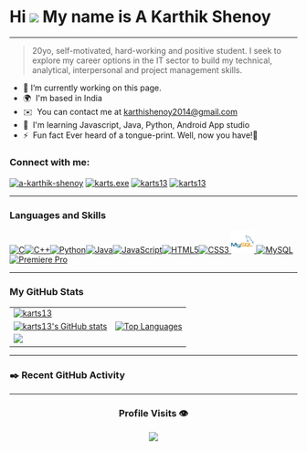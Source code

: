 Hi ![](https://user-images.githubusercontent.com/18350557/176309783-0785949b-9127-417c-8b55-ab5a4333674e.gif) My name is A Karthik Shenoy
========================================================================================================================================
---------------------------------

>20yo, self-motivated, hard-working and positive student. I seek to explore my career options in the IT sector to build my technical, analytical, interpersonal and project management skills.

* 🔭 I’m currently working on this page.
* 🌍  I'm based in India
* ✉️  You can contact me at [karthishenoy2014@gmail.com](mailto:karthishenoy2014@gmail.com )
* 🧠  I'm learning Javascript, Java, Python, Android App studio
* ⚡  Fun fact Ever heard of a tongue-print. Well, now you have!🥰

### Connect with me:

<p align="left">
<a href="https://linkedin.com/in/a-karthik-shenoy" target="blank"><img align="center" src="https://raw.githubusercontent.com/rahuldkjain/github-profile-readme-generator/master/src/images/icons/Social/linked-in-alt.svg" alt="a-karthik-shenoy" height="30" width="40" /></a>
<a href="https://instagram.com/karts.exe" target="blank"><img align="center" src="https://raw.githubusercontent.com/rahuldkjain/github-profile-readme-generator/master/src/images/icons/Social/instagram.svg" alt="karts.exe" height="30" width="40" /></a>
<a href="https://www.hackerrank.com/karts13" target="blank"><img align="center" src="https://raw.githubusercontent.com/rahuldkjain/github-profile-readme-generator/master/src/images/icons/Social/hackerrank.svg" alt="karts13" height="30" width="40" /></a>
<a href="https://www.leetcode.com/karts13" target="blank"><img align="center" src="https://raw.githubusercontent.com/rahuldkjain/github-profile-readme-generator/master/src/images/icons/Social/leet-code.svg" alt="karts13" height="30" width="40" /></a>
</p>

<hr>

### Languages and Skills


<p align="left">
<a href="https://docs.microsoft.com/en-us/cpp/?view=msvc-170" target="_blank" rel="noreferrer"><img src="https://raw.githubusercontent.com/danielcranney/readme-generator/main/public/icons/skills/c-colored.svg" width="36" height="36" alt="C" /></a><a href="https://docs.microsoft.com/en-us/cpp/?view=msvc-170" target="_blank" rel="noreferrer"><img src="https://raw.githubusercontent.com/danielcranney/readme-generator/main/public/icons/skills/cplusplus-colored.svg" width="36" height="36" alt="C++" /></a><a href="https://www.python.org/" target="_blank" rel="noreferrer"><img src="https://raw.githubusercontent.com/danielcranney/readme-generator/main/public/icons/skills/python-colored.svg" width="36" height="36" alt="Python" /></a><a href="https://www.oracle.com/java/" target="_blank" rel="noreferrer"><img src="https://raw.githubusercontent.com/danielcranney/readme-generator/main/public/icons/skills/java-colored.svg" width="36" height="36" alt="Java" /></a><a href="https://developer.mozilla.org/en-US/docs/Web/JavaScript" target="_blank" rel="noreferrer"><img src="https://raw.githubusercontent.com/danielcranney/readme-generator/main/public/icons/skills/javascript-colored.svg" width="36" height="36" alt="JavaScript" /></a><a href="https://developer.mozilla.org/en-US/docs/Glossary/HTML5" target="_blank" rel="noreferrer"><img src="https://raw.githubusercontent.com/danielcranney/readme-generator/main/public/icons/skills/html5-colored.svg" width="36" height="36" alt="HTML5" /></a><a href="https://www.w3.org/TR/CSS/#css" target="_blank" rel="noreferrer"><img src="https://raw.githubusercontent.com/danielcranney/readme-generator/main/public/icons/skills/css3-colored.svg" width="36" height="36" alt="CSS3" /></a><a href="https://www.mysql.com/" target="_blank" rel="noreferrer"> <img src="https://raw.githubusercontent.com/devicons/devicon/master/icons/mysql/mysql-original-wordmark.svg" alt="mysql" width="40" height="40"/> </a><a href="https://www.mysql.com/" target="_blank" rel="noreferrer"><img src="https://raw.githubusercontent.com/danielcranney/readme-generator/main/public/icons/skills/mysql-colored.svg" width="36" height="36" alt="MySQL" /></a><a href="https://www.adobe.com/uk/products/premiere.html" target="_blank" rel="noreferrer"><img src="https://raw.githubusercontent.com/danielcranney/readme-generator/main/public/icons/skills/premierepro-colored.svg" width="36" height="36" alt="Premiere Pro" /></a>
</p>

<hr>

### My GitHub Stats

<table>
	<tr>
		<td colspan = "2"><a href="https://github.com/ryo-ma/github-profile-trophy"><img src="https://github-profile-trophy.vercel.app/?username=karts13" alt="karts13" /></a></td>
	</tr>
	<tr>
		<td><a href="http://www.github.com/karts13"><img src="https://github-readme-stats.vercel.app/api?username=karts13&show_icons=true&hide=&count_private=true&title_color=0891b2&text_color=ffffff&icon_color=0891b2&bg_color=1c1917&hide_border=true&show_icons=true" alt="karts13's GitHub stats" /></a></td>
		<td><a href="https://github.com/karts13" align="left"><img src="https://github-readme-stats.vercel.app/api/top-langs/?username=karts13&langs_count=10&title_color=0891b2&text_color=ffffff&icon_color=0891b2&bg_color=1c1917&hide_border=true&locale=en&custom_title=Top%20%Languages" alt="Top Languages" /></a>			</td>
	</tr>
	<tr>
		<td colspan = "2"><a href="http://www.github.com/karts13"><img src="https://github-readme-streak-stats.herokuapp.com/?user=karts13&stroke=ffffff&background=1c1917&ring=0891b2&fire=0891b2&currStreakNum=ffffff&currStreakLabel=0891b2&sideNums=ffffff&sideLabels=ffffff&dates=ffffff&hide_border=true" /></a>
</td>
	</tr>
</table>

<hr>

<h3>✒️ Recent GitHub Activity</h3>
<!--START_SECTION:activity-->

<hr>
<div align = "center">
<h3><b>Profile Visits 👁️</b></h3>
<img width = 25% src = "https://profile-counter.glitch.me/{karts13}/count.svg">
</hr>
</div>
